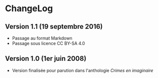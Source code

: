 ChangeLog 
=========

Version 1.1 (19 septembre 2016) 
-------------------------------
* Passage au format Markdown
* Passage sous licence CC BY-SA 4.0

Version 1.0 (1er juin 2008) 
---------------------------
* Version finalisée pour parution dans l'anthologie *Crimes en imaginaire*
